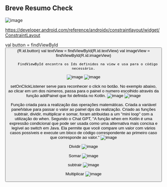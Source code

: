 ## Breve Resumo Check   

![image](https://user-images.githubusercontent.com/82169520/228997546-5a1b6d43-454d-49ac-92a1-47f376745548.png)

https://developer.android.com/reference/androidx/constraintlayout/widget/ConstraintLayout 

val button = findViewById<Button>(R.id.button)
        val textView = findViewById<TextView>(R.id.textView)
        val imageView = findViewById<ImageView>(R.id.imageView)
        
        FindViewById encontra os Ids definidos na view e usa para o código necessário.

![image](https://user-images.githubusercontent.com/82169520/229132306-caa24361-824e-413f-b62b-1d8c964ea73d.png)
![image](https://user-images.githubusercontent.com/82169520/229132580-a36d348a-7c9e-44b6-89fe-26190bc30e52.png)

setOnClickListener serve para reconhecer o click no botão. No exemplo abaixo, ao clicar em um dos números, passa para o painel o numero escolhido através da função addPainel que foi definida no Kotlin.
![image](https://user-images.githubusercontent.com/82169520/229133375-3e2b5dca-6350-4496-a232-6555dc296a12.png)
![image](https://user-images.githubusercontent.com/82169520/229133622-7ba88fdb-61ce-4347-99b1-a7df61a9827b.png)

Função criada para a realização das operações matemáticas. Criada a variável panelValue para passar o valor ao painel dps da realização. Criado as funções subtrair, dividir, multiplicar e somar, foram atribuidas a um "mini loop" com a utilização do when. Segundo o Chat GPT, "A função when em Kotlin é uma expressão condicional que pode ser usada como uma alternativa mais concisa e legível ao switch em Java. Ela permite que você compare um valor com vários casos possíveis e execute um bloco de código correspondente ao primeiro caso que corresponde ao valor."
![image](https://user-images.githubusercontent.com/82169520/229133723-14cf789b-0044-4cb4-8da1-b34b62b407fa.png)

Dividir
![image](https://user-images.githubusercontent.com/82169520/229134620-97570e57-bee3-4784-b1d7-535f7b33a53c.png)

Somar
![image](https://user-images.githubusercontent.com/82169520/229134925-f0eacef2-e99f-4e83-a2b6-14e178a1216b.png)

subtrair
![image](https://user-images.githubusercontent.com/82169520/229134995-81f113f0-9980-43f1-bf41-81b536cc783b.png)

Multiplicar
![image](https://user-images.githubusercontent.com/82169520/229135039-f985991c-1467-496d-9aa3-ea79894a180b.png)


